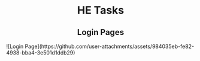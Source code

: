 <h1 align="center">HE Tasks</h1>
<h2 align="center">Login Pages</h2>
![Login Page](https://github.com/user-attachments/assets/984035eb-fe82-4938-bba4-3e501d1ddb29)
